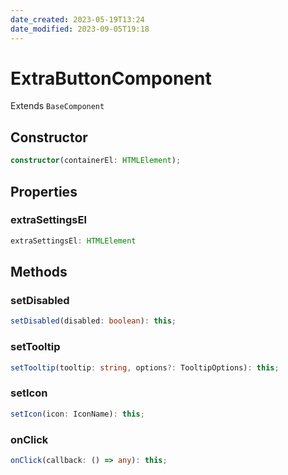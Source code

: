 ```yaml
---
date_created: 2023-05-19T13:24
date_modified: 2023-09-05T19:18
---
```

# ExtraButtonComponent

Extends `BaseComponent`

## Constructor

```ts
constructor(containerEl: HTMLElement);
```

## Properties

### extraSettingsEl

```ts
extraSettingsEl: HTMLElement
```

## Methods

### setDisabled

```ts
setDisabled(disabled: boolean): this;
```

### setTooltip

```ts
setTooltip(tooltip: string, options?: TooltipOptions): this;
```

### setIcon

```ts
setIcon(icon: IconName): this;
```

### onClick

```ts
onClick(callback: () => any): this;
```
